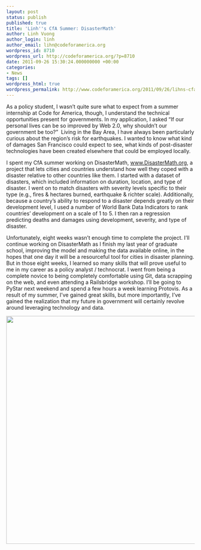 ```yaml
---
layout: post
status: publish
published: true
title: 'Linh''s CfA Summer: DisasterMath'
author: Linh Vuong
author_login: linh
author_email: lihn@codeforamerica.org
wordpress_id: 8710
wordpress_url: http://codeforamerica.org/?p=8710
date: 2011-09-26 15:30:24.000000000 +00:00
categories:
- News
tags: []
wordpress_html: true
wordpress_permalink: http://www.codeforamerica.org/2011/09/26/lihns-cfa-summer-disastermath/
---
```


<p>As a policy student, I wasn’t quite sure what to expect from a summer internship at Code for America, though, I understand the technical opportunities present for governments. In my application, I asked “If our personal lives can be so improved by Web 2.0, why shouldn’t our government be too?”  Living in the Bay Area, I have always been particularly curious about the region’s risk for earthquakes. I wanted to know what kind of damages San Francisco could expect to see, what kinds of post-disaster technologies have been created elsewhere that could be employed locally.</p>
<p>I spent my CfA summer working on DisasterMath, <a href="http://www.disastermath.org/">www.DisasterMath.org</a>, a project that lets cities and countries understand how well they coped with a disaster relative to other countries like them. I started with a dataset of disasters, which included information on duration, location, and type of disaster. I went on to match disasters with severity levels specific to their type (e.g., fires &amp; hectares burned, earthquake &amp; richter scale). Additionally, because a country’s ability to respond to a disaster depends greatly on their development level, I used a number of World Bank Data Indicators to rank countries’ development on a scale of 1 to 5. I then ran a regression predicting deaths and damages using development, severity, and type of disaster.</p>
<p>Unfortunately, eight weeks wasn’t enough time to complete the project. I’ll continue working on DisasterMath as I finish my last year of graduate school, improving the model and making the data available online, in the hopes that one day it will be a resourceful tool for cities in disaster planning. But in those eight weeks, I learned so many skills that will prove useful to me in my career as a policy analyst / technocrat. I went from being a complete novice to being completely comfortable using Git, data scrapping on the web, and even attending a Railsbridge workshop. I’ll be going to PyStar next weekend and spend a few hours a week learning Protovis. As a result of my summer, I’ve gained great skills, but more importantly, I’ve gained the realization that my future in government will certainly revolve around leveraging technology and data.</p>
<p><a href="http://codeforamerica.org/wp-content/uploads/2011/09/disater_math1.png"><img alt="" class="aligncenter size-large wp-image-8711" src="http://codeforamerica.org/wp-content/uploads/2011/09/disater_math1-1024x688.png" title="disater_math" width="610"/></a></p>
